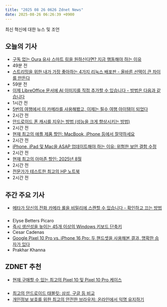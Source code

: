 ```yaml
---
title: "2025 08 26 0626 Zdnet News"
date: 2025-08-26 06:26:39 +0900
---
```


최신 혁신에 대한 뉴스 및 조언  
## 오늘의 기사  
- [구독 없는 Oura 유사 스마트 링을 원하신다면? 지금 행동해야 하는 이유](https://www.zdnet.com/article/want-a-subscription-free-oura-like-smart-ring-you-need-act-fast-heres-why/)  
- 49분 전  
- [스트리밍을 위한 내가 가장 좋아하는 4가지 리눅스 배포판 - 올바른 선택이 큰 차이를 만든다](https://www.zdnet.com/article/my-4-favorite-linux-distros-for-streaming-and-why-choosing-the-right-one-makes-a-huge-difference/)  
- 59분 전  
- [이제 LibreOffice 문서에 AI 이미지를 직접 추가할 수 있습니다 - 방법은 다음과 같습니다](https://www.zdnet.com/home-and-office/work-life/you-can-now-add-ai-images-directly-into-libreoffice-documents-heres-how/)  
- 1시간 전  
- [5번의 여행에서 이 카메라를 사용해봤고, 이제는 필수 여행 아이템이 되었다](https://www.zdnet.com/article/i-took-this-camera-on-5-trips-and-it-is-now-my-must-have-travel-essential/)  
- 2시간 전  
- [안드로이드 폰 캐시를 지우는 방법 (성능을 크게 향상시키는 방법)](https://www.zdnet.com/article/how-to-clear-your-android-phone-cache-and-greatly-improve-its-performance/)  
- 2시간 전  
- [현재 최고의 애플 제품 할인: MacBook, iPhone 등에서 절약하세요](https://www.zdnet.com/article/best-apple-deals-2025/)  
- 2시간 전  
- [iPhone, iPad 및 Mac을 ASAP 업데이트해야 하는 이유: 위험한 보안 결함 수정](https://www.zdnet.com/article/you-should-update-your-iphone-ipad-and-mac-asap-to-fix-this-dangerous-security-flaw/)  
- 2시간 전  
- [현재 최고의 아마존 할인: 2025년 8월](https://www.zdnet.com/home-and-office/best-amazon-deals-2025/)  
- 2시간 전  
- [전문가가 테스트한 최고의 HP 노트북](https://www.zdnet.com/article/best-hp-laptops/)  
- 2시간 전  

## 주간 주요 기사  
- [메타가 당신의 전화 카메라 롤을 비밀리에 스캔할 수 있습니다 - 확인하고 끄는 방법](https://www.zdnet.com/article/meta-might-be-secretly-scanning-your-phones-camera-roll-how-to-check-and-turn-it-off/)  

###  
- Elyse Betters Picaro  
- [즉시 생산성을 높이는 45개 이상의 Windows 키보드 단축키](https://www.zdnet.com/article/45-windows-keyboard-shortcuts-i-use-to-instantly-boost-my-productivity/)  
- Cesar Cadenas  
- [Google Pixel 10 Pro vs. iPhone 16 Pro: 두 핸드셋을 사용해본 결과, 명확한 승자가 있다](https://www.zdnet.com/article/google-pixel-10-pro-vs-iphone-16-pro-ive-used-both-handsets-and-theres-a-clear-winner/)  
- Prakhar Khanna  

## ZDNET 추천  
- [현재 구매할 수 있는 최고의 Pixel 10 및 Pixel 10 Pro 케이스](https://www.zdnet.com/article/best-google-pixel-10-cases/)  

###  
- [최고의 안드로이드 태블릿: 삼성, 구글 등 비교](https://www.zdnet.com/article/best-android-tablet/)  
- [개인정보 보호를 위한 최고의 안전한 브라우저: 온라인에서 익명 유지하기](https://www.zdnet.com/article/best-browser-for-privacy/)